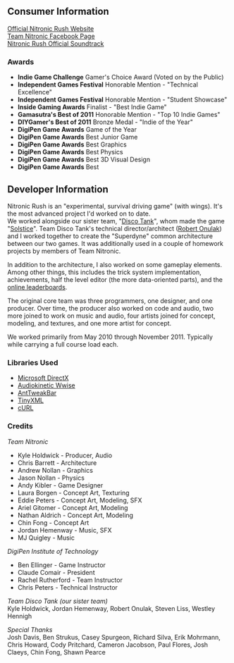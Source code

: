 ## Consumer Information
<a href="https://nitronic-rush.com/" target="_blank">Official Nitronic Rush Website</a><br />
<a href="http://facebook.com/NitronicRush" target="_blank">Team Nitronic Facebook Page</a><br />
<a href="http://torcht.com/nitronic-rush-soundtrack/" target="_blank">Nitronic Rush Official Soundtrack</a>

### Awards
- **Indie Game Challenge** Gamer's Choice Award (Voted on by the Public)
- **Independent Games Festival** Honorable Mention - "Technical Excellence"
- **Independent Games Festival** Honorable Mention - "Student Showcase"
- **Inside Gaming Awards** Finalist - "Best Indie Game"
- **Gamasutra's Best of 2011** Honorable Mention - "Top 10 Indie Games"
- **DIYGamer's Best of 2011** Bronze Medal - "Indie of the Year"
- **DigiPen Game Awards** Game of the Year
- **DigiPen Game Awards** Best Junior Game
- **DigiPen Game Awards** Best Graphics
- **DigiPen Game Awards** Best Physics
- **DigiPen Game Awards** Best 3D Visual Design
- **DigiPen Game Awards** Best 

## Developer Information
Nitronic Rush is an "experimental, survival driving game" (with wings). It's the most advanced project I'd worked on to date.  
We worked alongside our sister team, "<a href="http://teamdiscotank.com/" target="_blank">Disco Tank</a>", whom made the game "<a href="http://news.digipen.edu/student-projects/solstice-featured-at-tokyo-game-shows-sense-of-wonder-night/#.VMzAjf54rNo" target="_blank">Solstice</a>".  Team Disco Tank's technical director/architect (<a href="http://www.linkedin.com/pub/robert-onulak/12/2a1/564" target="_blank">Robert Onulak</a>) and I worked together to create the "Superdyne" common architecture between our two games.  It was additionally used in a couple of homework projects by members of Team Nitronic.

In addition to the architecture, I also worked on some gameplay elements.  Among other things, this includes the trick system implementation, achievements, half the level editor (the more data-oriented parts), and the [online leaderboards][].

The original core team was three programmers, one designer, and one producer.  Over time, the producer also worked on code and audio, two more joined to work on music and audio, four artists joined for concept, modeling, and textures, and one more artist for concept.

We worked primarily from May 2010 through November 2011.  Typically while carrying a full course load each.

### Libraries Used
- <a href="http://en.wikipedia.org/wiki/DirectX" target="_blank">Microsoft DirectX
- <a href="http://www.audiokinetic.com/en/products/wwise/introduction" target="_blank">Audiokinetic Wwise
- <a href="http://www.antisphere.com/Wiki/tools:anttweakbar" target="_blank">AntTweakBar</a>
- <a href="http://www.grinninglizard.com/tinyxml/" target="_blank">TinyXML</a>
- <a href="http://www.audiokinetic.com/en/products/wwise/introduction" target="_blank">cURL</a>

### Credits
*Team Nitronic*

* Kyle Holdwick - Producer, Audio
* Chris Barrett - Architecture
* Andrew Nollan - Graphics
* Jason Nollan - Physics
* Andy Kibler - Game Designer
* Laura Borgen - Concept Art, Texturing
* Eddie Peters - Concept Art, Modeling, SFX
* Ariel Gitomer - Concept Art, Modeling
* Nathan Aldrich - Concept Art, Modeling
* Chin Fong - Concept Art
* Jordan Hemenway - Music, SFX
* MJ Quigley - Music

*DigiPen Institute of Technology*

* Ben Ellinger - Game Instructor
* Claude Comair - President
* Rachel Rutherford - Team Instructor
* Chris Peters - Technical Instructor

*Team Disco Tank (our sister team)*  
Kyle Holdwick, Jordan Hemenway, Robert Onulak, Steven Liss, Westley Hennigh

*Special Thanks*  
Josh Davis, Ben Strukus, Casey Spurgeon, Richard Silva, Erik Mohrmann, Chris Howard, Cody Pritchard, Cameron Jacobson, Paul Flores, Josh Claeys, Chin Fong, Shawn Pearce

[online leaderboards]: /stories/nr-leaderboard
